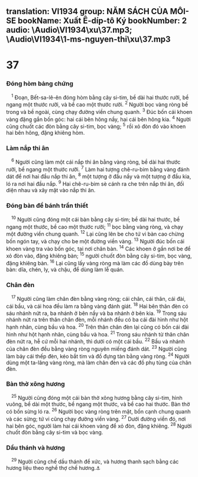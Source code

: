 translation: VI1934
group: NĂM SÁCH CỦA MÔI-SE
bookName: Xuất Ê-díp-tô Ký 
bookNumber: 2
audio: \Audio\VI1934\xu\37.mp3; \Audio\VI1934\1-ms-nguyen-thi\xu\37.mp3
-------

<div class="title"><h1>37</h1><h3>Đóng hòm bảng chứng</h3></div>
<span class="verse xu_37_1"> <sup>1</sup> Đoạn, Bết-sa-lê-ên đóng hòm bằng cây si-tim, bề dài hai thước rưỡi, bề ngang một thước rưỡi, và bề cao một thước rưỡi. </span>
<span class="verse xu_37_2"><sup>2</sup> Người bọc vàng ròng bề trong và bề ngoài, cùng chạy đường viền chung quanh. </span>
<span class="verse xu_37_3"><sup>3</sup> Đúc bốn cái khoen vàng đặng gắn bốn góc: hai cái bên hông nầy, hai cái bên hông kia. </span>
<span class="verse xu_37_4"><sup>4</sup> Người cũng chuốt các đòn bằng cây si-tim, bọc vàng; </span>
<span class="verse xu_37_5"><sup>5</sup> rồi xỏ đòn đó vào khoen hai bên hông, đặng khiêng hòm. <br/></span>
<div class="title"><h3>Làm nắp thi ân</h3></div>
<span class="verse xu_37_6"> <sup>6</sup> Người cũng làm một cái nắp thi ân bằng vàng ròng, bề dài hai thước rưỡi, bề ngang một thước rưỡi. </span>
<span class="verse xu_37_7"><sup>7</sup> Làm hai tượng chê-ru-bim bằng vàng đánh dát để nơi hai đầu nắp thi ân, </span>
<span class="verse xu_37_8"><sup>8</sup> một tượng ở đầu nầy và một tượng ở đầu kia, ló ra nơi hai đầu nắp. </span>
<span class="verse xu_37_9"><sup>9</sup> Hai chê-ru-bim sè cánh ra che trên nắp thi ân, đối diện nhau và xây mặt vào nắp thi ân. <br/></span>
<div class="title"><h3>Đóng bàn để bánh trần thiết</h3></div>
<span class="verse xu_37_10"> <sup>10</sup> Người cũng đóng một cái bàn bằng cây si-tim; bề dài hai thước, bề ngang một thước, bề cao một thước rưỡi; </span>
<span class="verse xu_37_11"><sup>11</sup> bọc bằng vàng ròng, và chạy một đường viền chung quanh. </span>
<span class="verse xu_37_12"><sup>12</sup> Lại cũng lên be cho tứ vi bàn cao chừng bốn ngón tay, và chạy cho be một đường viền vàng. </span>
<span class="verse xu_37_13"><sup>13</sup> Người đúc bốn cái khoen vàng tra vào bốn góc, tại nơi chân bàn. </span>
<span class="verse xu_37_14"><sup>14</sup> Các khoen ở gần nơi be để xỏ đòn vào, đặng khiêng bàn; </span>
<span class="verse xu_37_15"><sup>15</sup> người chuốt đòn bằng cây si-tim, bọc vàng, đặng khiêng bàn. </span>
<span class="verse xu_37_16"><sup>16</sup> Lại cũng lấy vàng ròng mà làm các đồ dùng bày trên bàn: dĩa, chén, ly, và chậu, để dùng làm lễ quán. <br/></span>
<div class="title"><h3>Chân đèn</h3></div>
<span class="verse xu_37_17"> <sup>17</sup> Người cũng làm chân đèn bằng vàng ròng; cái chân, cái thân, cái đài, cái bầu, và cái hoa đều làm ra bằng vàng đánh giát. </span>
<span class="verse xu_37_18"><sup>18</sup> Hai bên thân đèn có sáu nhánh nứt ra, ba nhánh ở bên nầy và ba nhánh ở bên kia. </span>
<span class="verse xu_37_19"><sup>19</sup> Trong sáu nhánh nứt ra trên thân chân đèn, mỗi nhánh đều có ba cái đài hình như hột hạnh nhân, cùng bầu và hoa. </span>
<span class="verse xu_37_20"><sup>20</sup> Trên thân chân đèn lại cũng có bốn cái đài hình như hột hạnh nhân, cùng bầu và hoa. </span>
<span class="verse xu_37_21"><sup>21</sup> Trong sáu nhánh từ thân chân đèn nứt ra, hễ cứ mỗi hai nhánh, thì dưới có một cái bầu. </span>
<span class="verse xu_37_22"><sup>22</sup> Bầu và nhánh của chân đèn đều bằng vàng ròng nguyên miếng đánh dát. </span>
<span class="verse xu_37_23"><sup>23</sup> Người cũng làm bảy cái thếp đèn, kéo bắt tim và đồ đựng tàn bằng vàng ròng. </span>
<span class="verse xu_37_24"><sup>24</sup> Người dùng một ta-lâng vàng ròng, mà làm chân đèn và các đồ phụ tùng của chân đèn. <br/></span>
<div class="title"><h3>Bàn thờ xông hương</h3></div>
<span class="verse xu_37_25"> <sup>25</sup> Người cũng đóng một cái bàn thờ xông hương bằng cây si-tim, hình vuông, bề dài một thước, bề ngang một thước, và bề cao hai thước. Bàn thờ có bốn sừng ló ra. </span>
<span class="verse xu_37_26"><sup>26</sup> Người bọc vàng ròng trên mặt, bốn cạnh chung quanh và các sừng; tứ vi cũng chạy đường viền vàng. </span>
<span class="verse xu_37_27"><sup>27</sup> Dưới đường viền đó, nơi hai bên góc, người làm hai cái khoen vàng để xỏ đòn, đặng khiêng. </span>
<span class="verse xu_37_28"><sup>28</sup> Người chuốt đòn bằng cây si-tim và bọc vàng. <br/></span>
<div class="title"><h3>Dầu thánh và hương</h3></div>
<span class="verse xu_37_29"> <sup>29</sup> Người cũng chế dầu thánh để xức, và hương thanh sạch bằng các hương liệu theo nghề thợ chế hương.<a data-toggle="tooltip" data-placement="bottom" title="Xu 30:22-38">⚓</a><br/></span>
